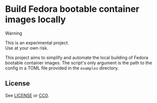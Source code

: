 # Build Fedora bootable container images locally

> [!WARNING]
> This is an experimental project.<br />
> Use at your own risk.

This project aims to simplify and automate the local building of Fedora bootable container images. The script's only argument is the path to the config in a TOML file provided in the `examples` directory.

## License
See [LICENSE](LICENSE) or [CC0](https://creativecommons.org/public-domain/cc0/).
